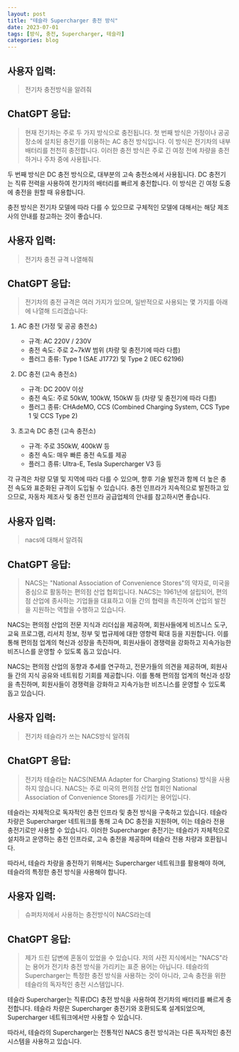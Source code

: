 ```yaml
---
layout: post
title: "테슬라 Supercharger 충전 방식"
date: 2023-07-01
tags: [방식, 충전, Supercharger, 테슬라]
categories: blog
---
```


## 사용자 입력:
> 전기차 충전방식을 알려줘

## ChatGPT 응답:
> 현재 전기차는 주로 두 가지 방식으로 충전됩니다. 첫 번째 방식은 가정이나 공공 장소에 설치된 충전기를 이용하는 AC 충전 방식입니다. 이 방식은 전기차의 내부 배터리를 천천히 충전합니다. 이러한 충전 방식은 주로 긴 여정 전에 차량을 충전하거나 주차 중에 사용됩니다.

두 번째 방식은 DC 충전 방식으로, 대부분의 고속 충전소에서 사용됩니다. DC 충전기는 직류 전력을 사용하여 전기차의 배터리를 빠르게 충전합니다. 이 방식은 긴 여정 도중에 충전을 원할 때 유용합니다.

충전 방식은 전기차 모델에 따라 다를 수 있으므로 구체적인 모델에 대해서는 해당 제조사의 안내를 참고하는 것이 좋습니다.

## 사용자 입력:
> 전기차 충전 규격 나열해줘

## ChatGPT 응답:
> 전기차의 충전 규격은 여러 가지가 있으며, 일반적으로 사용되는 몇 가지를 아래에 나열해 드리겠습니다:

1. AC 충전 (가정 및 공공 충전소)
   - 규격: AC 220V / 230V
   - 충전 속도: 주로 2~7kW 범위 (차량 및 충전기에 따라 다름)
   - 플러그 종류: Type 1 (SAE J1772) 및 Type 2 (IEC 62196)

2. DC 충전 (고속 충전소)
   - 규격: DC 200V 이상
   - 충전 속도: 주로 50kW, 100kW, 150kW 등 (차량 및 충전기에 따라 다름)
   - 플러그 종류: CHAdeMO, CCS (Combined Charging System, CCS Type 1 및 CCS Type 2)

3. 초고속 DC 충전 (고속 충전소)
   - 규격: 주로 350kW, 400kW 등
   - 충전 속도: 매우 빠른 충전 속도를 제공
   - 플러그 종류: Ultra-E, Tesla Supercharger V3 등

각 규격은 차량 모델 및 지역에 따라 다를 수 있으며, 향후 기술 발전과 함께 더 높은 충전 속도와 표준화된 규격이 도입될 수 있습니다. 충전 인프라가 지속적으로 발전하고 있으므로, 자동차 제조사 및 충전 인프라 공급업체의 안내를 참고하시면 좋습니다.

## 사용자 입력:
> nacs에 대해서 알려줘

## ChatGPT 응답:
> NACS는 "National Association of Convenience Stores"의 약자로, 미국을 중심으로 활동하는 편의점 산업 협회입니다. NACS는 1961년에 설립되어, 편의점 산업에 종사하는 기업들을 대표하고 이들 간의 협력을 촉진하며 산업의 발전을 지원하는 역할을 수행하고 있습니다.

NACS는 편의점 산업의 전문 지식과 리더십을 제공하며, 회원사들에게 비즈니스 도구, 교육 프로그램, 리서치 정보, 정부 및 법규제에 대한 영향력 확대 등을 지원합니다. 이를 통해 편의점 업계의 혁신과 성장을 촉진하며, 회원사들이 경쟁력을 강화하고 지속가능한 비즈니스를 운영할 수 있도록 돕고 있습니다.

NACS는 편의점 산업의 동향과 추세를 연구하고, 전문가들의 의견을 제공하며, 회원사들 간의 지식 공유와 네트워킹 기회를 제공합니다. 이를 통해 편의점 업계의 혁신과 성장을 촉진하며, 회원사들이 경쟁력을 강화하고 지속가능한 비즈니스를 운영할 수 있도록 돕고 있습니다.

## 사용자 입력:
> 전기차 테슬라가 쓰는 NACS방식 알려줘

## ChatGPT 응답:
> 전기차 테슬라는 NACS(NEMA Adapter for Charging Stations) 방식을 사용하지 않습니다. NACS는 주로 미국의 편의점 산업 협회인 National Association of Convenience Stores를 가리키는 용어입니다. 

테슬라는 자체적으로 독자적인 충전 인프라 및 충전 방식을 구축하고 있습니다. 테슬라 차량은 Supercharger 네트워크를 통해 고속 DC 충전을 지원하며, 이는 테슬라 전용 충전기로만 사용할 수 있습니다. 이러한 Supercharger 충전기는 테슬라가 자체적으로 설치하고 운영하는 충전 인프라로, 고속 충전을 제공하며 테슬라 전용 차량과 호환됩니다.

따라서, 테슬라 차량을 충전하기 위해서는 Supercharger 네트워크를 활용해야 하며, 테슬라의 특정한 충전 방식을 사용해야 합니다.

## 사용자 입력:
> 슈퍼차저에서 사용하는 충전방식이 NACS라는데

## ChatGPT 응답:
> 제가 드린 답변에 혼동이 있었을 수 있습니다. 저의 사전 지식에서는 "NACS"라는 용어가 전기차 충전 방식을 가리키는 표준 용어는 아닙니다. 테슬라의 Supercharger는 특정한 충전 방식을 사용하는 것이 아니라, 고속 충전을 위한 테슬라의 독자적인 충전 시스템입니다.

테슬라 Supercharger는 직류(DC) 충전 방식을 사용하여 전기차의 배터리를 빠르게 충전합니다. 테슬라 차량은 Supercharger 충전기와 호환되도록 설계되었으며, Supercharger 네트워크에서만 사용할 수 있습니다.

따라서, 테슬라의 Supercharger는 전통적인 NACS 충전 방식과는 다른 독자적인 충전 시스템을 사용하고 있습니다.

